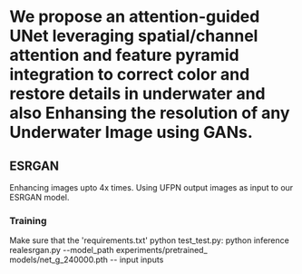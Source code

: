 # We propose an attention-guided UNet leveraging spatial/channel attention and feature pyramid integration to correct color and restore details in underwater and also Enhansing the resolution of any Underwater Image using GANs.


## ESRGAN

Enhancing images upto 4x times. Using UFPN output images as input to our ESRGAN model.

### Training
Make sure that the 'requirements.txt'
python test_test.py: python inference realesrgan.py --model_path experiments/pretrained_ models/net_g_240000.pth -- input inputs
